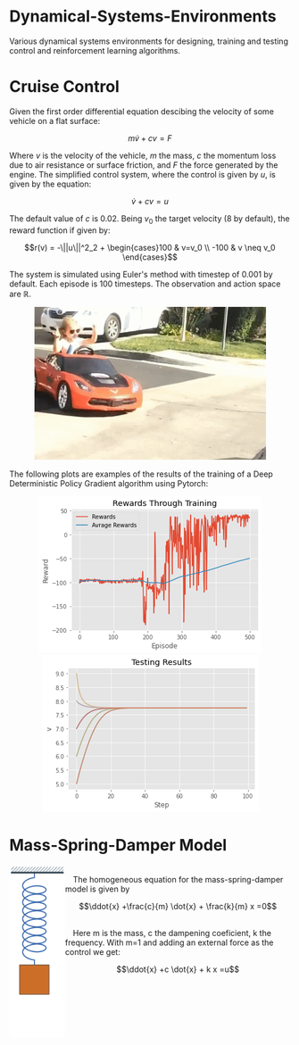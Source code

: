 # Dynamical-Systems-Environments
Various dynamical systems environments for designing, training and testing control and reinforcement learning algorithms.

# Cruise Control

Given the first order differential equation descibing the velocity of some vehicle on a flat surface:

$$m\dot{v}+cv=F$$

Where $v$ is the velocity of the vehicle, $m$ the mass, $c$ the momentum loss due to air resistance or surface friction, and $F$ the force generated by the engine. The simplified control system, where the control is given by $u$, is given by the equation:

$$\dot{v}+cv=u$$

The default value of $c$ is 0.02. Being $v_0$ the target velocity (8 by default), the reward function if given by:

$$r(v) = -\||u\||^2_2 + \begin{cases}100 & v=v_0 \\
-100 & v \neq v_0
\end{cases}$$

The system is simulated using Euler's method with timestep of 0.001 by default. Each episode is 100 timesteps. The observation and action space are $\mathbb{R}$.

<p align="center">
  <img src="cargif.gif" alt="animated" />
</p>

The following plots are examples of the results of the training of a Deep Deterministic Policy Gradient algorithm using Pytorch:

<p align="center">
  <img src="Rewards_Cruise_Control.png" />
  <img src="test_Cruise_Control.png"  />
</p>

# Mass-Spring-Damper Model


<img src="Simple_harmonic_oscillator.gif" align="left" alt="animated" width="100px"/> 

 <br />
 The homogeneous equation for the mass-spring-damper model is given by   <br />
  
  $$\ddot{x} +\frac{c}{m} \dot{x} + \frac{k}{m} x =0$$
  
 <br />
 Here m is the mass, c the dampening coeficient, k the frequency. With m=1 and adding an external force as the control we get: <br />
  
  $$\ddot{x} +c \dot{x} + k x =u$$
